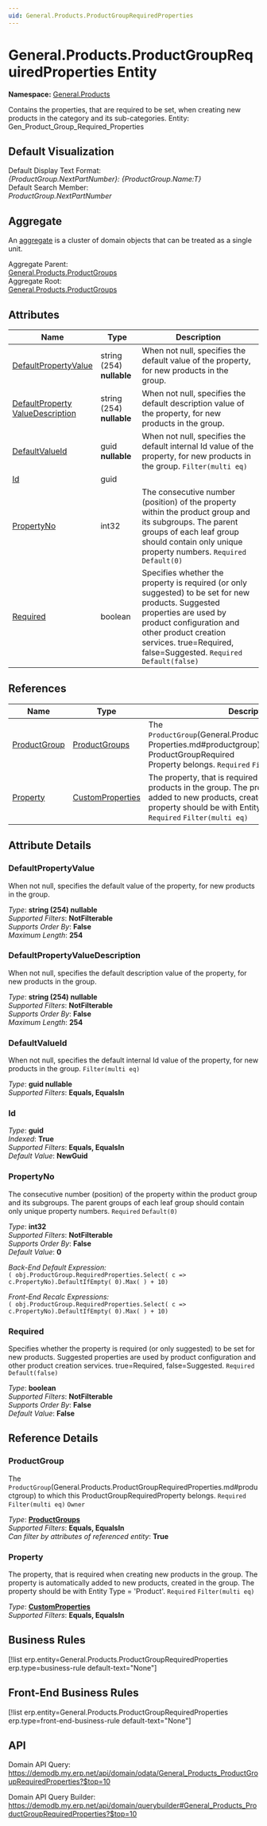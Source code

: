 ```yaml
---
uid: General.Products.ProductGroupRequiredProperties
---
```

# General.Products.ProductGroupRequiredProperties Entity

**Namespace:** [General.Products](General.Products.md)  

Contains the properties, that are required to be set, when creating new products in the category and its sub-categories. Entity: Gen_Product_Group_Required_Properties

## Default Visualization
Default Display Text Format:  
_{ProductGroup.NextPartNumber}: {ProductGroup.Name:T}_  
Default Search Member:  
_ProductGroup.NextPartNumber_  

## Aggregate
An [aggregate](https://docs.erp.net/tech/advanced/concepts/aggregates.html) is a cluster of domain objects that can be treated as a single unit.  

Aggregate Parent:  
[General.Products.ProductGroups](General.Products.ProductGroups.md)  
Aggregate Root:  
[General.Products.ProductGroups](General.Products.ProductGroups.md)  

## Attributes

| Name | Type | Description |
| ---- | ---- | --- |
| [DefaultPropertyValue](General.Products.ProductGroupRequiredProperties.md#defaultpropertyvalue) | string (254) __nullable__ | When not null, specifies the default value of the property, for new products in the group. 
| [DefaultProperty<br />ValueDescription](General.Products.ProductGroupRequiredProperties.md#defaultpropertyvaluedescription) | string (254) __nullable__ | When not null, specifies the default description value of the property, for new products in the group. 
| [DefaultValueId](General.Products.ProductGroupRequiredProperties.md#defaultvalueid) | guid __nullable__ | When not null, specifies the default internal Id value of the property, for new products in the group. `Filter(multi eq)` 
| [Id](General.Products.ProductGroupRequiredProperties.md#id) | guid |  
| [PropertyNo](General.Products.ProductGroupRequiredProperties.md#propertyno) | int32 | The consecutive number (position) of the property within the product group and its subgroups. The parent groups of each leaf group should contain only unique property numbers. `Required` `Default(0)` 
| [Required](General.Products.ProductGroupRequiredProperties.md#required) | boolean | Specifies whether the property is required (or only suggested) to be set for new products. Suggested properties are used by product configuration and other product creation services. true=Required, false=Suggested. `Required` `Default(false)` 

## References

| Name | Type | Description |
| ---- | ---- | --- |
| [ProductGroup](General.Products.ProductGroupRequiredProperties.md#productgroup) | [ProductGroups](General.Products.ProductGroups.md) | The `ProductGroup`(General.Products.ProductGroupRequired<br />Properties.md#productgroup) to which this ProductGroupRequired<br />Property belongs. `Required` `Filter(multi eq)` `Owner` |
| [Property](General.Products.ProductGroupRequiredProperties.md#property) | [CustomProperties](General.CustomProperties.md) | The property, that is required when creating new products in the group. The property is automatically added to new products, created in the group. The property should be with Entity Type = 'Product'. `Required` `Filter(multi eq)` |


## Attribute Details

### DefaultPropertyValue

When not null, specifies the default value of the property, for new products in the group.

_Type_: **string (254) __nullable__**  
_Supported Filters_: **NotFilterable**  
_Supports Order By_: **False**  
_Maximum Length_: **254**  

### DefaultPropertyValueDescription

When not null, specifies the default description value of the property, for new products in the group.

_Type_: **string (254) __nullable__**  
_Supported Filters_: **NotFilterable**  
_Supports Order By_: **False**  
_Maximum Length_: **254**  

### DefaultValueId

When not null, specifies the default internal Id value of the property, for new products in the group. `Filter(multi eq)`

_Type_: **guid __nullable__**  
_Supported Filters_: **Equals, EqualsIn**  

### Id

_Type_: **guid**  
_Indexed_: **True**  
_Supported Filters_: **Equals, EqualsIn**  
_Default Value_: **NewGuid**  

### PropertyNo

The consecutive number (position) of the property within the product group and its subgroups. The parent groups of each leaf group should contain only unique property numbers. `Required` `Default(0)`

_Type_: **int32**  
_Supported Filters_: **NotFilterable**  
_Supports Order By_: **False**  
_Default Value_: **0**  

_Back-End Default Expression:_  
`( obj.ProductGroup.RequiredProperties.Select( c => c.PropertyNo).DefaultIfEmpty( 0).Max( ) + 10)`

_Front-End Recalc Expressions:_  
`( obj.ProductGroup.RequiredProperties.Select( c => c.PropertyNo).DefaultIfEmpty( 0).Max( ) + 10)`
### Required

Specifies whether the property is required (or only suggested) to be set for new products. Suggested properties are used by product configuration and other product creation services. true=Required, false=Suggested. `Required` `Default(false)`

_Type_: **boolean**  
_Supported Filters_: **NotFilterable**  
_Supports Order By_: **False**  
_Default Value_: **False**  


## Reference Details

### ProductGroup

The `ProductGroup`(General.Products.ProductGroupRequiredProperties.md#productgroup) to which this ProductGroupRequiredProperty belongs. `Required` `Filter(multi eq)` `Owner`

_Type_: **[ProductGroups](General.Products.ProductGroups.md)**  
_Supported Filters_: **Equals, EqualsIn**  
_Can filter by attributes of referenced entity_: **True**  

### Property

The property, that is required when creating new products in the group. The property is automatically added to new products, created in the group. The property should be with Entity Type = 'Product'. `Required` `Filter(multi eq)`

_Type_: **[CustomProperties](General.CustomProperties.md)**  
_Supported Filters_: **Equals, EqualsIn**  



## Business Rules

[!list erp.entity=General.Products.ProductGroupRequiredProperties erp.type=business-rule default-text="None"]

## Front-End Business Rules

[!list erp.entity=General.Products.ProductGroupRequiredProperties erp.type=front-end-business-rule default-text="None"]

## API

Domain API Query:
<https://demodb.my.erp.net/api/domain/odata/General_Products_ProductGroupRequiredProperties?$top=10>

Domain API Query Builder:
<https://demodb.my.erp.net/api/domain/querybuilder#General_Products_ProductGroupRequiredProperties?$top=10>

